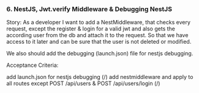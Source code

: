 ### 6. NestJS, Jwt.verify Middleware & Debugging NestJS 

Story: As a developer I want to add a NestMiddleware, that checks every request, 
except the register & login for a valid jwt and also gets the according user from the db and attach it to the request. 
So that we have access to it later and can be sure that the user is not deleted or modified.

We also should add the debugging (launch.json) file for nestjs debugging.

Acceptance Criteria:

add launch.json for nestjs debugging (/)
add nestmiddleware and apply to all routes except POST /api/users & POST /api/users/login (/)